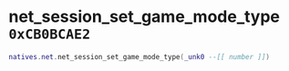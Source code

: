 # net_session_set_game_mode_type `0xCB0BCAE2`

```lua
natives.net.net_session_set_game_mode_type(_unk0 --[[ number ]])
```